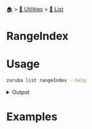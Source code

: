 <!--startTocHeader-->
[🏠](../../README.md) > [🔧 Utilities](../README.md) > [🧺 List](README.md)
# RangeIndex
<!--endTocHeader-->

# Usage

<!--startCode-->
```bash
zaruba list rangeIndex --help
```
 
<details>
<summary>Output</summary>
 
```````
Print jsonList indexes

Usage:
  zaruba list rangeIndex <jsonList> [flags]

Examples:

> zaruba list rangeIndex '["🍊","🍓","🍇"]'
0
1
2

> LIST='["🍊","🍓","🍇"]'
> for INDEX in $(zaruba list rangeIndex "$LIST")
  do
	VALUE=$(zaruba list get "$LIST" $INDEX)
	echo "$INDEX $VALUE"
  done

0 🍊
1 🍓
2 🍇


Flags:
  -h, --help   help for rangeIndex
```````
</details>
<!--endCode-->

# Examples


<!--startTocSubTopic-->
<!--endTocSubTopic-->
